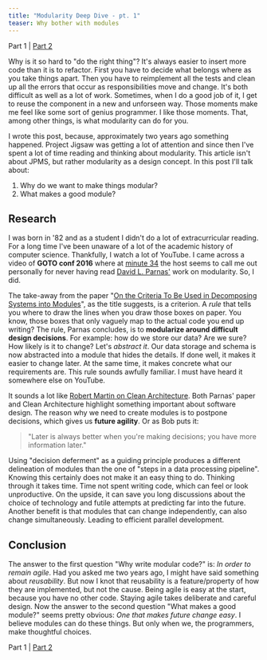 ```yaml
---
title: "Modularity Deep Dive - pt. 1"
teaser: Why bother with modules
---
```


Part 1 | [Part 2](/2017/10/22/Modularity-part2.html)

Why is it so hard to "do the right thing"? It's always easier to insert more code than it is to refactor. First you have to decide what belongs where as you take things apart. Then you have to reimplement all the tests and clean up all the errors that occur as responsibilities move and change. It's both difficult as well as a lot of work. Sometimes, when I do a good job of it, I get to reuse the component in a new and unforseen way. Those moments make me feel like some sort of genius programmer. I like those moments. That, among other things, is what modularity can do for you.

I wrote this post, because, approximately two years ago something happened. Project Jigsaw was getting a lot of attention and since then I've spent a lot of time reading and thinking about modularity. This article isn't about JPMS, but rather modularity as a design concept. In this post I'll talk about:

1. Why do we want to make things modular?
1. What makes a good module?


## Research

I was born in '82 and as a student I didn't do a lot of extracurricular reading. For a long time I've been unaware of a lot of the academic history of computer science. Thankfully, I watch a lot of YouTube. I came across a video of **GOTO conf 2016** where at [minute 34](https://youtu.be/r18BaOHRpE8?t=34m43s) the host seems to call me out personally for never having read [David L. Parnas'](https://en.wikipedia.org/wiki/David_Parnas) work on modularity. So, I did. 
 
The take-away from the paper "[On the Criteria To Be Used in Decomposing Systems into Modules](https://www.cs.umd.edu/class/spring2003/cmsc838p/Design/criteria.pdf)", as the title suggests, is a criterion. A *rule* that tells you where to draw the lines when you draw those boxes on paper. You know, those boxes that only vaguely map to the actual code you end up writing? The rule, Parnas concludes, is to **modularize around difficult design decisions**. For example: how do we store our data? Are we sure? How likely is it to change? Let's *abstract it*. Our data storage and schema is now abstracted into a module that hides the details. If done well, it makes it easier to change later. At the same time, it makes concrete what our requirements are. This rule sounds awfully familiar. I must have heard it somewhere else on YouTube.

It sounds a lot like [Robert Martin on Clean Architecture](https://youtu.be/Nsjsiz2A9mg?t=56m31s). Both Parnas' paper and Clean Architecture highlight something important about software design. The reason why we need to create modules is to postpone decisions, which gives us **future agility**. Or as Bob puts it: 

> "Later is always better when you're making decisions; you have more information later." 

Using "decision deferment" as a guiding principle produces a different delineation of modules than the one of "steps in a data processing pipeline". Knowing this certainly does not make it an easy thing to do. Thinking through it takes time. Time not spent writing code, which can feel or look unproductive. On the upside, it can save you long discussions about the choice of technology and futile attempts at predicting far into the future. Another benefit is that modules that can change independently, can also change simultaneously. Leading to efficient parallel development.

## Conclusion

The answer to the first question "Why write modular code?" is: *In order to remain agile*. Had you asked me two years ago, I might have said something about *reusability*. But now I knot that reusability is a feature/property of how they are implemented, but not the cause. Being agile is easy at the start, because you have no other code. Staying agile takes deliberate and careful design. Now the answer to the second question "What makes a good module?" seems pretty obvious: *One that makes future change easy*. I believe modules can do these things. But only when we, the programmers, make thoughtful choices.

Part 1 | [Part 2](/2017/10/22/Modularity-part2.html)
